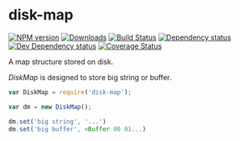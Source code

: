 # disk-map
[![NPM version][npm-image]][npm-url] [![Downloads][downloads-image]][npm-url] [![Build Status][travis-image]][travis-url] [![Dependency status][david-dm-image]][david-dm-url] [![Dev Dependency status][david-dm-dev-image]][david-dm-dev-url] [![Coverage Status][coveralls-image]][coveralls-url]

A map structure stored on disk.


*DiskMap* is designed to store big string or buffer.

```js
var DiskMap = require('disk-map');

var dm = new DiskMap();

dm.set('big string', '...')
dm.set('big buffer', <Buffer 00 01...)
```

[npm-url]: https://npmjs.org/package/disk-map
[downloads-image]: http://img.shields.io/npm/dm/disk-map.svg
[npm-image]: http://img.shields.io/npm/v/disk-map.svg
[travis-url]: https://travis-ci.org/yanni4night/disk-map
[travis-image]: http://img.shields.io/travis/yanni4night/disk-map.svg
[david-dm-url]:https://david-dm.org/yanni4night/disk-map
[david-dm-image]:https://david-dm.org/yanni4night/disk-map.svg
[david-dm-dev-url]:https://david-dm.org/yanni4night/disk-map#info=devDependencies
[david-dm-dev-image]:https://david-dm.org/yanni4night/disk-map/dev-status.svg
[coveralls-url]:https://coveralls.io/github/yanni4night/disk-map?branch=master
[coveralls-image]:https://coveralls.io/repos/github/yanni4night/disk-map/badge.svg?branch=master
